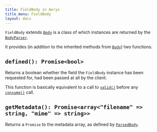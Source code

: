 ```yaml
---
title: FieldBody in Aerys
title_menu: FieldBody
layout: docs
---
```


`FieldBody` extends [`Body`](body-message.html) is a class of which instances are returned by the [`BodyParser`](bodyparser.html).

It provides (in addition to the inherited methods from [`Body`](body-message.html)) two functions.

## `defined(): Promise<bool>`

Returns a boolean whether the field the `FieldBody` instance has been requested for, had been passed at all by the client.

This function is basically equivalent to a call to [`valid()`](body-message.html) before any [`consume()`](body-message.html) call.

## `getMetadata(): Promise<array<"filename" => string, "mime" => string>>`

Returns a `Promise` to the metadata array, as defined by [`ParsedBody`](parsedbody.html).